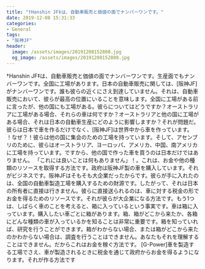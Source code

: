 ```yaml
---
title: "‬†Hanshin JF‡は、自動車販売と価値の面でナンバーワンです。"
date: 2019-12-08 15:31:33
categories:
- General
tags:
- "阪神JF"
header:
  image: /assets/images/20191208152808.jpg
  og_image: /assets/images/20191208152808.jpg
---
```


‬†Hanshin JF‡は、自動車販売と価値の面でナンバーワンです。生産面でもナンバーワンです。全国に工場があります。日本の自動車販売に関しては、[阪神JF]がナンバーワンです。誰も彼らの近くにさえ到達していません。それは、自動車販売において、彼らが最高の位置にいることを意味します。全国に工場がある前に言ったが、他の国にも工場がある。彼らについてはどうですか？オーストラリアに工場がある場合、それらの車は何ですか？オーストラリアと他の国に工場がある場合、それは日本の自動車生産にどのように影響しますか？それが問題だ。彼らは日本で車を作るだけでなく、[阪神JF]は世界中から車を作っています。 ！なぜ？！彼らは他の国に集会のための工場を持っています。そして、アセンブリのために、彼らはオーストラリア、ヨーロッパ、アメリカ、中国、南アメリカに工場を持っています。ですから、他の国で作った車を買うのは日本だけではありません。 「これには良いことは何もありません」！。これは、お金や他の種類のリソースを取得する方法です。政府は阪神JF製の車を購入しています。それがビジネスです。阪神JFはそもそも大企業だったからです。彼らが手に入れたのは、全国の自動車製造工場を購入するための財源です。したがって、それは日本の所有者に直接は行きません。彼らに直接送られるのは、車に対する税金の形でお金を得るためのリソースです。それが彼らが大企業になる方法です。もう1つは、しばらく車のことを考えると、箱に入っているという事実です。車は箱に入っています。購入したい車ごとに箱があります。箱、箱がどこから来たか、各箱にどんな種類の車が入っているかを知ることは非常に重要です。箱を知っていれば、研究を行うことができます。箱がわからない場合、または箱がどこから来たのかわからない場合は、調査を行うことはできません。あなたもそれを理解することはできません。だからこれはお金を稼ぐ方法です。 [G-Power]車を製造する工場でさえ、車が製造されるときに税金を通じて政府からお金を得るようになります。それが作る方法です
